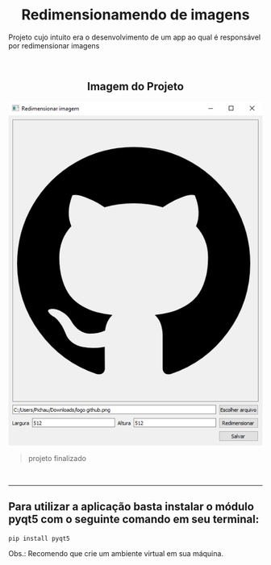 <h1 align='center'>Redimensionamendo de imagens</h1>

<p>Projeto cujo intuito era o desenvolvimento de um app ao qual é responsável por redimensionar imagens</p>

<br>

<h2 align='center'> Imagem do Projeto </h2>

![logo C](./images/image_project.png)

>projeto finalizado

<br>

<hr>

<h2>
Para utilizar a aplicação basta instalar o módulo pyqt5 com o seguinte comando em seu terminal:
</h2>

```
pip install pyqt5
```

<p>Obs.: Recomendo que crie um ambiente virtual em sua máquina.</p>
